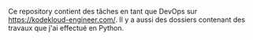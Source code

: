 Ce repository contient des tâches en tant que DevOps sur https://kodekloud-engineer.com/.
Il y a aussi des dossiers contenant des travaux que j'ai effectué en Python.
